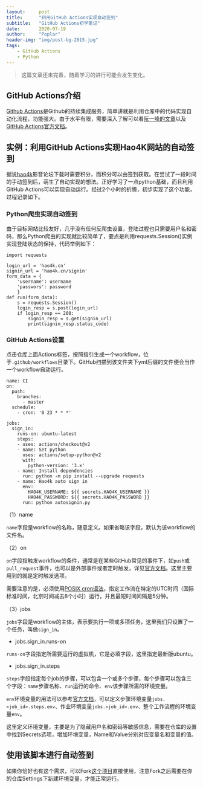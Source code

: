 ```yaml
---
layout:     post
title:      "利用GitHub Actions实现自动签到"
subtitle:   "GitHub Actions初学笔记"
date:       2020-07-19
author:     "Poplar"
header-img: "img/post-bg-2015.jpg"
tags:
    - GitHub Actions
    - Python
---
```


> 这篇文章还未完善，随着学习的进行可能会发生变化。

## GitHub Actions介绍

[Github Actions](https://github.com/features/actions)是Github的持续集成服务，简单讲就是利用仓库中的代码实现自动化流程，功能强大。由于水平有限，需要深入了解可以看[阮一峰的文章](http://www.ruanyifeng.com/blog/2019/09/getting-started-with-github-actions.html)以及[GitHub Actions官方文档](https://docs.github.com/cn/actions)。

## 实例：利用GitHub Actions实现Hao4K网站的自动签到

据说[hao4k](https://www.hao4k.cn/)影音论坛下载时需要积分，而积分可以由签到获取。在尝试了一段时间的手动签到后，萌生了自动实现的想法。正好学习了一点python基础，而且利用GitHub Actions可以实现自动运行。经过2个小时的折腾，初步实现了这个功能，过程记录如下。

### Python爬虫实现自动签到

由于目标网站比较友好，几乎没有任何反爬虫设置，登陆过程也只需要用户名和密码，那么Python爬虫的实现就比较简单了，要点是利用requests.Session()实例实现登陆状态的保持，代码举例如下：

	import requests
	
	login_url = 'hao4k.cn'
	signin_url = 'hao4k.cn/signin'
	form_data = {
		'username': username
		'passwors': password
		}
	def run(form_data):
		s = requests.Session()
		login_resp = s.post(login_url)
		if login_resp == 200:
			signin_resp = s.get(signin_url)
			print(signin_resp.status_code)

### GitHub Actions设置

点击仓库上面Actions标签，按照指引生成一个workflow，位于`.github/workflows`目录下。GitHub扫描到该文件夹下yml后缀的文件便会当作一个workflow自动运行。

	name: CI
	on:
	  push:
	    branches: 
	      - master
	  schedule:
	    - cron: '0 23 * * *'
		
	jobs:
	  sign_in:
	    runs-on: ubuntu-latest
	    steps:
	    - uses: actions/checkout@v2
	    - name: Set python
	      uses: actions/setup-python@v2
	      with:
	        python-version: '3.x'
	    - name: Install dependencies
	      run: python -m pip install --upgrade requests
	    - name: Hao4k auto sign in
	      env:
	        HAO4K_USERNAME: ${{ secrets.HAO4K_USERNAME }}
	        HAO4K_PASSWORD: ${{ secrets.HAO4K_PASSWORD }}
	      run: python autosignin.py

（1）name  

`name`字段是workflow的名称，随意定义。如果省略该字段，默认为该workflow的文件名。

（2）on

`on`字段指触发workflow的条件，通常是在某些GitHub常见的事件下，如`push`或`pull_request`事件，也可以是外部事件或者定时触发，详见[官方文档](https://docs.github.com/cn/actions/reference/events-that-trigger-workflows)。这里主要用到的就是定时触发选项。

需要注意的是，必须使用[POSIX cron语法](https://pubs.opengroup.org/onlinepubs/9699919799/utilities/crontab.html)，指定工作流在特定的UTC时间（国际标准时间，北京时间减去8个小时）运行，并且最短时间间隔是5分钟。

（3）jobs

`jobs`字段是workflow的主体，表示要执行一项或多项任务，这里我们只设置了一个任务，叫做`sign_in`。

- jobs.sign_in.runs-on

`runs-on`字段指定所需要运行的虚拟机，它是必填字段，这里指定最新版ubuntu。

- jobs.sign_in.steps

`steps`字段指定每个job的步骤，可以包含一个或多个步骤，每个步骤可以包含三个字段：`name`步骤名称、`run`运行的命令、`env`该步骤所需的环境变量。

`env`环境变量的用法可以参考[官方文档](https://docs.github.com/cn/actions/configuring-and-managing-workflows/using-environment-variables)，可以定义步骤环境变量`jobs.<job_id>.steps.env`、作业环境变量`jobs.<job_id>.env`、整个工作流程的环境变量`env`。

这里定义环境变量，主要是为了隐藏用户名和密码等敏感信息，需要在仓库的设置中找到Secrets选项，增加环境变量，Name和Value分别对应变量名和变量的值。

## 使用该脚本进行自动签到

如果你恰好也有这个需求，可以Fork[这个项目](https://github.com/bychen009/hao4k-auto-sign-in)直接使用，注意Fork之后需要在你的仓库Settings下新建环境变量，才能正常运行。


